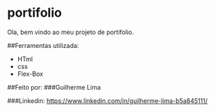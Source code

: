 # portifolio
Ola, bem vindo  ao meu projeto de portifolio.

##Ferramentas utilizada:

* HTml
* css
* Flex-Box

##Feito por:
###Guilherme Lima

###Linkedin: https://www.linkedin.com/in/guilherme-lima-b5a845111/

